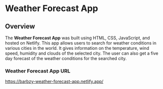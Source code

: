 # Weather Forecast App

## Overview
The **Weather Forecast App** was built using  HTML, CSS, JavaScript, and hosted on Netlify. This app allows users to search for weather conditions in various cities in the world. 
It gives information on the temperature, wind speed, humidity and clouds of the selected city. The user can also get a five day forecast of the weather conditions for the searched city.

### Weather Forecast App URL
https://barbzy-weather-forecast-app.netlify.app/
